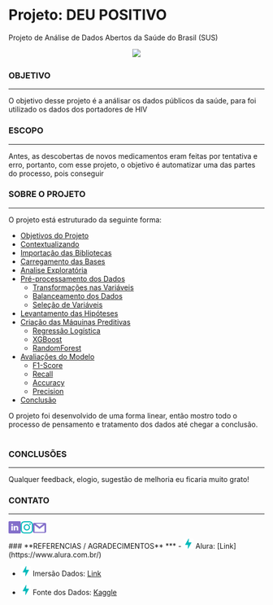 # Projeto: DEU POSITIVO
Projeto de Análise de Dados Abertos da Saúde do Brasil (SUS)

<p align= "center">
<img src="https://github.com/JuniorTorresMTJ/temp/blob/main/image/DEU_POSITIVO.png" min-width="300px" max-width="200px" width="750px" >
</p>




### **OBJETIVO**
***
O objetivo desse projeto é a análisar os dados públicos da saúde, para foi utilizado os dados dos portadores de HIV


### **ESCOPO**
***
 
Antes, as descobertas de novos medicamentos eram feitas por tentativa e erro, portanto, com esse projeto, o objetivo é automatizar uma das partes do processo, pois conseguir

### **SOBRE O PROJETO**
***
<div align = "left">
O projeto está estruturado da seguinte forma:<br>

   * [Objetivos do Projeto](https://github.com/JuniorTorresMTJ/Projeto_MoA_no_Paredawn/blob/main/notebook/Projeto_Final_MoA_no_Paredawn.ipynb)
   * [Contextualizando](https://github.com/JuniorTorresMTJ/Projeto_MoA_no_Paredawn/blob/main/notebook/Projeto_Final_MoA_no_Paredawn.ipynb)
   * [Importação das Bibliotecas](https://github.com/JuniorTorresMTJ/Projeto_MoA_no_Paredawn/blob/main/notebook/Projeto_Final_MoA_no_Paredawn.ipynb)
   * [Carregamento das Bases](https://github.com/JuniorTorresMTJ/Projeto_MoA_no_Paredawn/blob/main/notebook/Projeto_Final_MoA_no_Paredawn.ipynb)
   * [Analise Exploratória](https://github.com/JuniorTorresMTJ/Projeto_MoA_no_Paredawn/blob/main/notebook/Projeto_Final_MoA_no_Paredawn.ipynb)
   * [Pré-processamento dos Dados](https://github.com/JuniorTorresMTJ/Projeto_MoA_no_Paredawn/blob/main/notebook/Projeto_Final_MoA_no_Paredawn.ipynb)
      * [Transformações nas Variáveis](https://github.com/JuniorTorresMTJ/Projeto_MoA_no_Paredawn/blob/main/notebook/Projeto_Final_MoA_no_Paredawn.ipynb)
      * [Balanceamento dos Dados](https://github.com/JuniorTorresMTJ/Projeto_MoA_no_Paredawn/blob/main/notebook/Projeto_Final_MoA_no_Paredawn.ipynb)
      * [Seleção de Variáveis](https://github.com/JuniorTorresMTJ/Projeto_MoA_no_Paredawn/blob/main/notebook/Projeto_Final_MoA_no_Paredawn.ipynb)
   * [Levantamento das Hipóteses](https://github.com/JuniorTorresMTJ/Projeto_MoA_no_Paredawn/blob/main/notebook/Projeto_Final_MoA_no_Paredawn.ipynb)
   * [Criação das Máquinas Preditivas](https://github.com/JuniorTorresMTJ/Projeto_MoA_no_Paredawn/blob/main/notebook/Projeto_Final_MoA_no_Paredawn.ipynb)
      * [Regressão Logística](https://github.com/JuniorTorresMTJ/Projeto_MoA_no_Paredawn/blob/main/notebook/Projeto_Final_MoA_no_Paredawn.ipynb)
      * [XGBoost](https://github.com/JuniorTorresMTJ/Projeto_MoA_no_Paredawn/blob/main/notebook/Projeto_Final_MoA_no_Paredawn.ipynb)
      * [RandomForest](https://github.com/JuniorTorresMTJ/Projeto_MoA_no_Paredawn/blob/main/notebook/Projeto_Final_MoA_no_Paredawn.ipynb)
   * [Avaliações do Modelo](https://github.com/JuniorTorresMTJ/Projeto_MoA_no_Paredawn/blob/main/notebook/Projeto_Final_MoA_no_Paredawn.ipynb)
      * [F1-Score](https://github.com/JuniorTorresMTJ/Projeto_MoA_no_Paredawn/blob/main/notebook/Projeto_Final_MoA_no_Paredawn.ipynb)
      * [Recall](https://github.com/JuniorTorresMTJ/Projeto_MoA_no_Paredawn/blob/main/notebook/Projeto_Final_MoA_no_Paredawn.ipynb)
      * [Accuracy](https://github.com/JuniorTorresMTJ/Projeto_MoA_no_Paredawn/blob/main/notebook/Projeto_Final_MoA_no_Paredawn.ipynb)
      * [Precision](https://github.com/JuniorTorresMTJ/Projeto_MoA_no_Paredawn/blob/main/notebook/Projeto_Final_MoA_no_Paredawn.ipynb)
   * [Conclusão](https://github.com/JuniorTorresMTJ/Projeto_MoA_no_Paredawn/blob/main/notebook/Projeto_Final_MoA_no_Paredawn.ipynb)
</div>
O projeto foi desenvolvido de uma forma linear, então mostro todo o processo de pensamento e tratamento dos dados até chegar a conclusão.<br>
<br>

### **CONCLUSÕES**
***

<p align= "left">
Qualquer feedback, elogio, sugestão de melhoria eu ficaria muito grato!
</p>


### **CONTATO**
***
<a  href="https://www.linkedin.com/in/marivaldotorres/">
    <img align="left"alt="Junior Torres | Linkedin" width="24px" src="https://github.com/JuniorTorresMTJ/JuniorTorresMTJ/blob/master/image/linkedin.svg" />
  </a>

  <a href="https://www.instagram.com/callmejuniorr/">
    <img align="left" alt="Junior Torres | Instagram" width="24px" src="https://github.com/JuniorTorresMTJ/JuniorTorresMTJ/blob/master/image/instagram.svg" />
  </a>
  <a href="mailto:juniortorres.mth@gmail.com">
    <img align="left" alt="Junior Torres | Gmail" width="26px" src="https://github.com/JuniorTorresMTJ/JuniorTorresMTJ/blob/master/image/gmail.svg" />
  </a>
<br><br>
### **REFERENCIAS / AGRADECIMENTOS**
***
 - <img width="20px" src="https://github.com/JuniorTorresMTJ/JuniorTorresMTJ/blob/master/image/flash.svg" /> Alura: [Link](https://www.alura.com.br/)

- <img width="20px" src="https://github.com/JuniorTorresMTJ/JuniorTorresMTJ/blob/master/image/flash.svg" />  Imersão Dados: [Link](https://www.alura.com.br/imersao-dados)

- <img width="20px" src="https://github.com/JuniorTorresMTJ/JuniorTorresMTJ/blob/master/image/flash.svg" /> Fonte dos Dados: [Kaggle](https://www.kaggle.com/c/lish-moa/overview/description)
